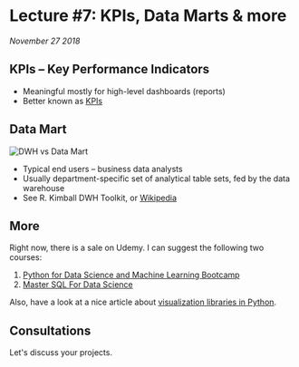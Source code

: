 # Lecture #7: KPIs, Data Marts & more

_November 27 2018_


## KPIs – Key Performance Indicators

* Meaningful mostly for high-level dashboards (reports)
* Better known as [KPIs](https://en.wikipedia.org/wiki/Performance_indicator)


## Data Mart

![DWH vs Data Mart](https://image.slidesharecdn.com/datamart-140405013513-phpapp02/95/data-mart-4-638.jpg?cb=1396661755)

* Typical end users – business data analysts
* Usually department-specific set of analytical table sets, fed by the data warehouse
* See R. Kimball DWH Toolkit, or [Wikipedia](https://en.wikipedia.org/wiki/Data_mart)


## More

Right now, there is a sale on Udemy. I can suggest the following two courses:

1. [Python for Data Science and Machine Learning Bootcamp](https://www.udemy.com/python-for-data-science-and-machine-learning-bootcamp/)
2. [Master SQL For Data Science](https://www.udemy.com/master-sql-for-data-science/)

Also, have a look at a nice article about [visualization libraries in Python](https://www.anaconda.com/blog/developer-blog/python-data-visualization-2018-why-so-many-libraries/?fbclid=IwAR0Hk2XoM4W9nhe8PhpndcNh4Zs2tZAnDpFdHzWKMfS6u-hKM5UcMLvZhU8).

## Consultations

Let's discuss your projects.
